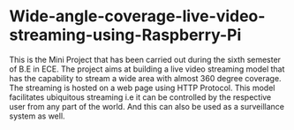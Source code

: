 # Wide-angle-coverage-live-video-streaming-using-Raspberry-Pi
This is the Mini Project that has been carried out during the sixth semester of B.E in ECE.
The project aims at building a live video streaming model that has the capability to stream a wide area with almost 360 degree coverage.
The streaming is hosted on a web page using HTTP Protocol.
This model facilitates ubiquitous streaming i.e it can be controlled by the respective user from any part of the world.
And this can also be used as a surveillance system as well.
